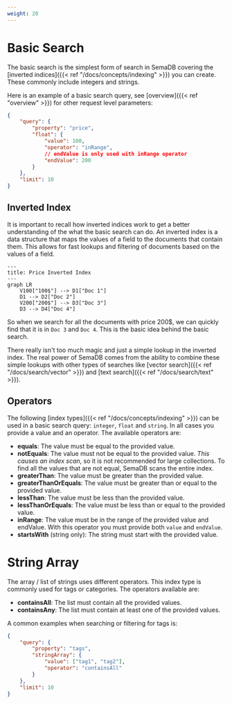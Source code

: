 ```yaml
---
weight: 20
---
```


# Basic Search

The basic search is the simplest form of search in SemaDB covering the [inverted indices]({{< ref "/docs/concepts/indexing" >}}) you can create. These commonly include integers and strings.

Here is an example of a basic search query, see [overview]({{< ref "overview" >}}) for other request level parameters:

```json
{
    "query": {
        "property": "price",
        "float": {
            "value": 100,
            "operator": "inRange",
            // endValue is only used with inRange operator
            "endValue": 200
        }
    },
    "limit": 10
}
```

## Inverted Index

It is important to recall how inverted indices work to get a better understanding of the what the basic search can do. An inverted index is a data structure that maps the values of a field to the documents that contain them. This allows for fast lookups and filtering of documents based on the values of a field.

```mermaid
---
title: Price Inverted Index
---
graph LR
    V100["100$"] --> D1["Doc 1"]
    D1 --> D2["Doc 2"]
    V200["200$"] --> D3["Doc 3"]
    D3 --> D4["Doc 4"]
```

So when we search for all the documents with price 200$, we can quickly find that it is in `Doc 3` and `Doc 4`. This is the basic idea behind the basic search.

There really isn't too much magic and just a simple lookup in the inverted index. The real power of SemaDB comes from the ability to combine these simple lookups with other types of searches like [vector search]({{< ref "/docs/search/vector" >}}) and [text search]({{< ref "/docs/search/text" >}}).

## Operators

The following [index types]({{< ref "/docs/concepts/indexing" >}}) can be used in a basic search query: `integer`, `float` and `string`. In all cases you provide a value and an operator. The available operators are:

- **equals**: The value must be equal to the provided value.
- **notEquals**: The value must not be equal to the provided value. *This causes an index scan*, so it is not recommended for large collections. To find all the values that are not equal, SemaDB scans the entire index.
- **greaterThan**: The value must be greater than the provided value.
- **greaterThanOrEquals**: The value must be greater than or equal to the provided value.
- **lessThan**: The value must be less than the provided value.
- **lessThanOrEquals**: The value must be less than or equal to the provided value.
- **inRange**: The value must be in the range of the provided value and endValue. With this operator you must provide both `value` and `endValue`.
- **startsWith** (string only): The string must start with the provided value.

# String Array

The array / list of strings uses different operators. This index type is commonly used for tags or categories. The operators available are:

- **containsAll**: The list must contain all the provided values.
- **containsAny**: The list must contain at least one of the provided values.

A common examples when searching or filtering for tags is:

```json
{
    "query": {
        "property": "tags",
        "stringArray": {
            "value": ["tag1", "tag2"],
            "operator": "containsAll"
        }
    },
    "limit": 10
}
```